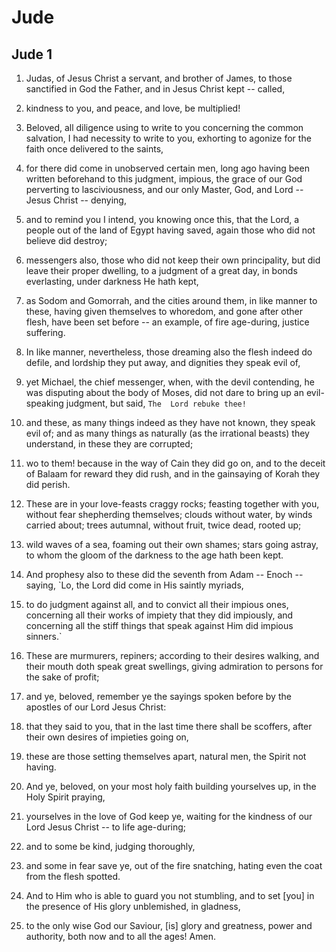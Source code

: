 # Jude

## Jude 1

1. Judas, of Jesus Christ a servant, and brother of James, to  those sanctified in God the Father, and in Jesus Christ kept --  called,

2. kindness to you, and peace, and love, be multiplied!

3. Beloved, all diligence using to write to you concerning the  common salvation, I had necessity to write to you, exhorting to  agonize for the faith once delivered to the saints,

4. for there did come in unobserved certain men, long ago  having been written beforehand to this judgment, impious, the  grace of our God perverting to lasciviousness, and our only  Master, God, and Lord -- Jesus Christ -- denying,

5. and to remind you I intend, you knowing once this, that the  Lord, a people out of the land of Egypt having saved, again  those who did not believe did destroy;

6. messengers also, those who did not keep their own  principality, but did leave their proper dwelling, to a  judgment of a great day, in bonds everlasting, under darkness  He hath kept,

7. as Sodom and Gomorrah, and the cities around them, in like  manner to these, having given themselves to whoredom, and gone  after other flesh, have been set before -- an example, of fire  age-during, justice suffering.

8. In like manner, nevertheless, those dreaming also the flesh  indeed do defile, and lordship they put away, and dignities  they speak evil of,

9. yet Michael, the chief messenger, when, with the devil  contending, he was disputing about the body of Moses, did not  dare to bring up an evil-speaking judgment, but said, `The  Lord rebuke thee!`

10. and these, as many things indeed as they have not known,  they speak evil of; and as many things as naturally (as the  irrational beasts) they understand, in these they are  corrupted;

11. wo to them! because in the way of Cain they did go on, and  to the deceit of Balaam for reward they did rush, and in the  gainsaying of Korah they did perish.

12. These are in your love-feasts craggy rocks; feasting  together with you, without fear shepherding themselves; clouds  without water, by winds carried about; trees autumnal, without  fruit, twice dead, rooted up;

13. wild waves of a sea, foaming out their own shames; stars  going astray, to whom the gloom of the darkness to the age hath  been kept.

14. And prophesy also to these did the seventh from Adam --  Enoch -- saying, `Lo, the Lord did come in His saintly myriads,

15. to do judgment against all, and to convict all their  impious ones, concerning all their works of impiety that they  did impiously, and concerning all the stiff things that speak  against Him did impious sinners.`

16. These are murmurers, repiners; according to their desires  walking, and their mouth doth speak great swellings, giving  admiration to persons for the sake of profit;

17. and ye, beloved, remember ye the sayings spoken before by  the apostles of our Lord Jesus Christ:

18. that they said to you, that in the last time there shall be  scoffers, after their own desires of impieties going on,

19. these are those setting themselves apart, natural men, the  Spirit not having.

20. And ye, beloved, on your most holy faith building  yourselves up, in the Holy Spirit praying,

21. yourselves in the love of God keep ye, waiting for the  kindness of our Lord Jesus Christ -- to life age-during;

22. and to some be kind, judging thoroughly,

23. and some in fear save ye, out of the fire snatching, hating  even the coat from the flesh spotted.

24. And to Him who is able to guard you not stumbling, and to  set [you] in the presence of His glory unblemished, in  gladness,

25. to the only wise God our Saviour, [is] glory and greatness,  power and authority, both now and to all the ages! Amen.

